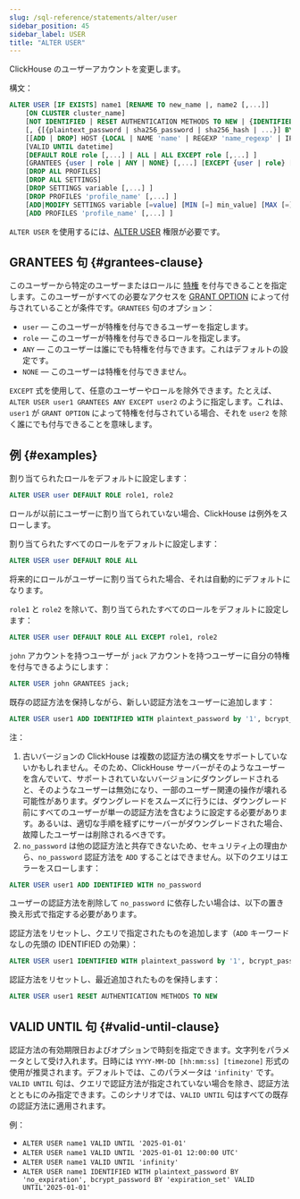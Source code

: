 ```yaml
---
slug: /sql-reference/statements/alter/user
sidebar_position: 45
sidebar_label: USER
title: "ALTER USER"
---
```


ClickHouse のユーザーアカウントを変更します。

構文：

``` sql
ALTER USER [IF EXISTS] name1 [RENAME TO new_name |, name2 [,...]] 
    [ON CLUSTER cluster_name]
    [NOT IDENTIFIED | RESET AUTHENTICATION METHODS TO NEW | {IDENTIFIED | ADD IDENTIFIED} {[WITH {plaintext_password | sha256_password | sha256_hash | double_sha1_password | double_sha1_hash}] BY {'password' | 'hash'}} | WITH NO_PASSWORD | {WITH ldap SERVER 'server_name'} | {WITH kerberos [REALM 'realm']} | {WITH ssl_certificate CN 'common_name' | SAN 'TYPE:subject_alt_name'} | {WITH ssh_key BY KEY 'public_key' TYPE 'ssh-rsa|...'} | {WITH http SERVER 'server_name' [SCHEME 'Basic']} [VALID UNTIL datetime]
    [, {[{plaintext_password | sha256_password | sha256_hash | ...}] BY {'password' | 'hash'}} | {ldap SERVER 'server_name'} | {...} | ... [,...]]]
    [[ADD | DROP] HOST {LOCAL | NAME 'name' | REGEXP 'name_regexp' | IP 'address' | LIKE 'pattern'} [,...] | ANY | NONE]
    [VALID UNTIL datetime]
    [DEFAULT ROLE role [,...] | ALL | ALL EXCEPT role [,...] ]
    [GRANTEES {user | role | ANY | NONE} [,...] [EXCEPT {user | role} [,...]]]
    [DROP ALL PROFILES]
    [DROP ALL SETTINGS]
    [DROP SETTINGS variable [,...] ]
    [DROP PROFILES 'profile_name' [,...] ]
    [ADD|MODIFY SETTINGS variable [=value] [MIN [=] min_value] [MAX [=] max_value] [READONLY|WRITABLE|CONST|CHANGEABLE_IN_READONLY] [,...] ]
    [ADD PROFILES 'profile_name' [,...] ]
```

`ALTER USER` を使用するには、[ALTER USER](../../../sql-reference/statements/grant.md#access-management) 権限が必要です。

## GRANTEES 句 {#grantees-clause}

このユーザーから特定のユーザーまたはロールに [特権](../../../sql-reference/statements/grant.md#privileges) を付与できることを指定します。このユーザーがすべての必要なアクセスを [GRANT OPTION](../../../sql-reference/statements/grant.md#granting-privilege-syntax) によって付与されていることが条件です。`GRANTEES` 句のオプション：

- `user` — このユーザーが特権を付与できるユーザーを指定します。
- `role` — このユーザーが特権を付与できるロールを指定します。
- `ANY` — このユーザーは誰にでも特権を付与できます。これはデフォルトの設定です。
- `NONE` — このユーザーは特権を付与できません。

`EXCEPT` 式を使用して、任意のユーザーやロールを除外できます。たとえば、`ALTER USER user1 GRANTEES ANY EXCEPT user2` のように指定します。これは、`user1` が `GRANT OPTION` によって特権を付与されている場合、それを `user2` を除く誰にでも付与できることを意味します。

## 例 {#examples}

割り当てられたロールをデフォルトに設定します：

``` sql
ALTER USER user DEFAULT ROLE role1, role2
```

ロールが以前にユーザーに割り当てられていない場合、ClickHouse は例外をスローします。

割り当てられたすべてのロールをデフォルトに設定します：

``` sql
ALTER USER user DEFAULT ROLE ALL
```

将来的にロールがユーザーに割り当てられた場合、それは自動的にデフォルトになります。

`role1` と `role2` を除いて、割り当てられたすべてのロールをデフォルトに設定します：

``` sql
ALTER USER user DEFAULT ROLE ALL EXCEPT role1, role2
```

`john` アカウントを持つユーザーが `jack` アカウントを持つユーザーに自分の特権を付与できるようにします：

``` sql
ALTER USER john GRANTEES jack;
```

既存の認証方法を保持しながら、新しい認証方法をユーザーに追加します：

``` sql
ALTER USER user1 ADD IDENTIFIED WITH plaintext_password by '1', bcrypt_password by '2', plaintext_password by '3'
```

注：
1. 古いバージョンの ClickHouse は複数の認証方法の構文をサポートしていないかもしれません。そのため、ClickHouse サーバーがそのようなユーザーを含んでいて、サポートされていないバージョンにダウングレードされると、そのようなユーザーは無効になり、一部のユーザー関連の操作が壊れる可能性があります。ダウングレードをスムーズに行うには、ダウングレード前にすべてのユーザーが単一の認証方法を含むように設定する必要があります。あるいは、適切な手順を経ずにサーバーがダウングレードされた場合、故障したユーザーは削除されるべきです。
2. `no_password` は他の認証方法と共存できないため、セキュリティ上の理由から、`no_password` 認証方法を `ADD` することはできません。以下のクエリはエラーをスローします：

``` sql
ALTER USER user1 ADD IDENTIFIED WITH no_password
```

ユーザーの認証方法を削除して `no_password` に依存したい場合は、以下の置き換え形式で指定する必要があります。

認証方法をリセットし、クエリで指定されたものを追加します（`ADD` キーワードなしの先頭の IDENTIFIED の効果）：

``` sql
ALTER USER user1 IDENTIFIED WITH plaintext_password by '1', bcrypt_password by '2', plaintext_password by '3'
```

認証方法をリセットし、最近追加されたものを保持します：
``` sql
ALTER USER user1 RESET AUTHENTICATION METHODS TO NEW
```

## VALID UNTIL 句 {#valid-until-clause}

認証方法の有効期限日およびオプションで時刻を指定できます。文字列をパラメータとして受け入れます。日時には `YYYY-MM-DD [hh:mm:ss] [timezone]` 形式の使用が推奨されます。デフォルトでは、このパラメータは `'infinity'` です。
`VALID UNTIL` 句は、クエリで認証方法が指定されていない場合を除き、認証方法とともにのみ指定できます。このシナリオでは、`VALID UNTIL` 句はすべての既存の認証方法に適用されます。

例：

- `ALTER USER name1 VALID UNTIL '2025-01-01'`
- `ALTER USER name1 VALID UNTIL '2025-01-01 12:00:00 UTC'`
- `ALTER USER name1 VALID UNTIL 'infinity'`
- `ALTER USER name1 IDENTIFIED WITH plaintext_password BY 'no_expiration', bcrypt_password BY 'expiration_set' VALID UNTIL'2025-01-01'`
